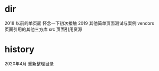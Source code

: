 # dir
2018 以前的单页面 怀念一下初次接触
2019 其他简单页面测试与案例
vendors  页面引用的其他三方库
src      页面引用资源

# history
2020年4月 重新整理目录 